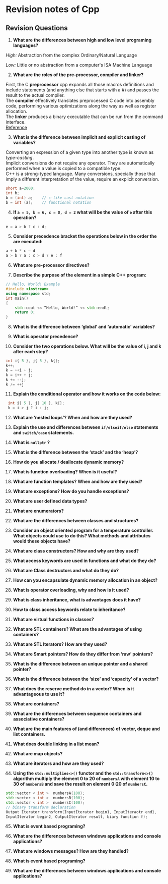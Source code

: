 # Revision notes of Cpp


## Revision Questions

1.	**What are the differences between high and low level programing languages?**

*High:*
Abstraction from the complex 
Ordinary/Natural Language

*Low:* 
Little or no abstraction from a computer's ISA
Machine Language

2.	**What are the roles of the pre-processor, compiler and linker?**  

First, the C **preprocessor** cpp expands all those macros definitions and include statements (and anything else that starts with a #) and passes the result to the actual compiler.  
The **compiler** effectively translates preprocessed C code into assembly code, performing various optimizations along the way as well as register allocation.  
The **linker** produces a binary executable that can be run from the command interface.  
[Reference](https://courses.cs.washington.edu/courses/cse378/97au/help/compilation.html)

3.	**What is the difference between implicit and explicit casting of variables?**

Converting an expression of a given type into another type is known as *type-casting*.  
Implicit conversions do not require any operator. They are automatically performed when a value is copied to a compatible type.  
C++ is a strong-typed language. Many conversions, specially those that imply a different interpretation of the value, require an explicit conversion.  
```cpp
short a=2000;
int b;
b = (int) a;    // c-like cast notation
b = int (a);    // functional notation 
```

4.	**If ```a = 5, b = 6, c = 8, d = 2``` what will be the value of ```e``` after this operation?**
```cpp
e = a > b ? c : d;
```

5.	**Consider precedence bracket the operations below in the order the are executed:**
```cpp
a + b * c – d
a > b ? a : c > d ? e : f
```

6.	**What are pre-processor directives?**

7.	**Describe the purpose of the element in a simple C++ program:**
```cpp
// Hello, World! Example
#include <iostream>
using namespace std;
int main()
{
    std::cout << “Hello, World!” << std::endl;
    return 0;
}
```

8.	**What is the difference between ‘global’ and ‘automatic’ variables?**

9.	**What is operator precedence?**

10.	**Consider the two operations below. What will be the value of i, j and k after each step?**
 ```cpp
 int i{ 5 }, j{ 5 }, k{};
 k++;
 k = ++i + j;
 k = i++ + j;
 k += --j;
 k /= ++j
 ```
 
11.	**Explain the conditional operator and how it works on the code below:**
```cpp
 int i{ 5 }, j{ 10 }, k{};
 k = i > j ? i : j;
 ```
 
12.	**What are ‘nested loops’? When and how are they used?**

13.	**Explain the use and differences between ```if/elseif/else``` statements and ```switch/case``` statements.**
14.	**What is ```nullptr``` ?**
15.	**What is the difference between the ‘stack’ and the ‘heap’?**
16.	**How do you allocate / deallocate dynamic memory?**
17.	**What is function overloading? When is it useful?**
18.	**What are function templates? When and how are they used?**
19.	**What are exceptions? How do you handle exceptions?**
20.	**What are user defined data types?**
21.	**What are enumerators?**
22.	**What are the differences between classes and structures?**
23.	**Consider an object oriented program for a temperature controller. What objects could use to do this? What methods and attributes would these objects have?**
24.	**What are class constructors? How and why are they used?**
25.	**What access keywords are used in functions and what do they do?**
26.	**What are Class destructors and what do they do?**
27.	**How can you encapsulate dynamic memory allocation in an object?**
28.	**What is operator overloading, why and how is it used?**
29.	**What is class inheritance, what is advantages does it have?**
30.	**How to class access keywords relate to inheritance?**
31.	**What are virtual functions in classes?**
32.	**What are STL containers? What are the advantages of using containers?**
33.	**What are STL Iterators? How are they used?**
34.	**What are Smart pointers? How do they differ from ‘raw’ pointers?**
35.	**What is the difference between an unique pointer and a shared pointer?**
36.	**What is the difference between the ‘size’ and ‘capacity’ of a vector?**
37.	**What does the reserve method do in a vector?  When is it advantageous to use it?**
38.	**What are containers?**
39.	**What are the differences between sequence containers and associative containers?**
40.	**What are the main features of (and differences) of vector, deque and list containers.**
41.	**What does double linking in a list mean?**
42.	**What are map objects?**
43.	**What are iterators and how are they used?**
44.	**Using the ```std::multiplies<>()``` functor and the ```std::transform<>()```  algorithm multiply the element 0 to 20 of ```numbersA``` with element 10 to 30 of ```numbersB``` and save the result on element 0:20 of ```numbersC```.**
```cpp
std::vector < int >  numbersA(100);
std::vector < int >  numbersB(100);
std::vector < int >  numbersC(100);
// binary transform declaration
Output Iterator transform(InputIterator begin1, InputIteraotr end1, 
InputIterator begin2, OutputIterator result, biary function f);
```
45.	**What is event based programing?**

46.	**What are the differences between windows applications and console applications?**

47.	**What are windows messages? How are they handled?**

48.	**What is event based programing?**

49.	**What are the differences between windows applications and console applications?**

